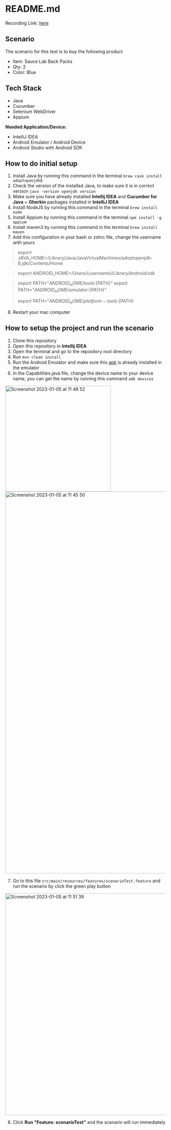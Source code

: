# README.md

Recording Link: [here](https://drive.google.com/file/d/1mvc2hlZd87A17xnen0bzlvqAE4nNGmP7/view?usp=sharing)

## Scenario
The scenario for this test is to buy the following product
- Item: Sauce Lab Back Packs
- Qty: 2
- Color: Blue

## Tech Stack
- Java
- Cucumber
- Selenium WebDriver
- Appium

**Needed Application/Device:**
- IntelliJ IDEA
- Android Emulator / Android Device
- Android Studio with Android SDK

## How to do initial setup
1. Install Java by running this command in the terminal `brew cask install adoptopenjdk8`
2. Check the version of the installed Java, to make sure it is in correct version `java -version openjdk version`
3. Make sure you have already installed **Intellij IDEA** and **Cucumber for Java** + **Gherkin** packages installed in **IntelliJ IDEA**
4. Install NodeJS by running this command in the terminal `brew install node`
5. Install Appium by running this command in the terminal `npm install -g appium`
6. Install maven3 by running this command in the terminal `brew install maven`
7. Add this configuration in your bash or zshrc file, change the username with yours
> export JAVA_HOME=/Library/Java/JavaVirtualMachines/adoptopenjdk-8.jdk/Contents/Home 

> export ANDROID_HOME=/Users/{username}/Library/Android/sdk 

> export PATH="${ANDROID_HOME}/tools:${PATH}" export PATH="${ANDROID_HOME}/emulator:${PATH}" 

> export PATH="${ANDROID_HOME}/platform-tools:${PATH}
8. Restart your mac computer

## How to setup the project and run the scenario
1. Clone this repository
2. Open this repository in **Intellij IDEA**
3. Open the terminal and go to the repository root directory
4. Run `mvn clean install`
5. Run the Android Emulator and make sure this [apk](https://github.com/saucelabs/my-demo-app-android/releases/download/1.0.13/mda-1.0.13-15.apk) is already installed in the emulator
6. In the Capabilities.java file, change the device name to your device name, you can get the name by running this command `adb devices`

<img width="331" alt="Screenshot 2023-01-05 at 11 46 52" src="https://user-images.githubusercontent.com/38350074/210697336-5321cc75-07d1-46f7-8532-dea6d71bef96.png">

<img width="1196" alt="Screenshot 2023-01-05 at 11 45 50" src="https://user-images.githubusercontent.com/38350074/210697502-f6bdb35d-3bc1-4eda-9874-6f7b2ec48225.png">

7. Go to this file `src/main/resources/features/scenarioTest.feature` and run the scenario by click the green play button 

<img width="694" alt="Screenshot 2023-01-05 at 11 51 39" src="https://user-images.githubusercontent.com/38350074/210697903-c684e79a-2ebc-48b5-b2e5-58ee1ea6dd4a.png">

8. Click **Run "Feature: scenarioTest"** and the scenario will run immediately

